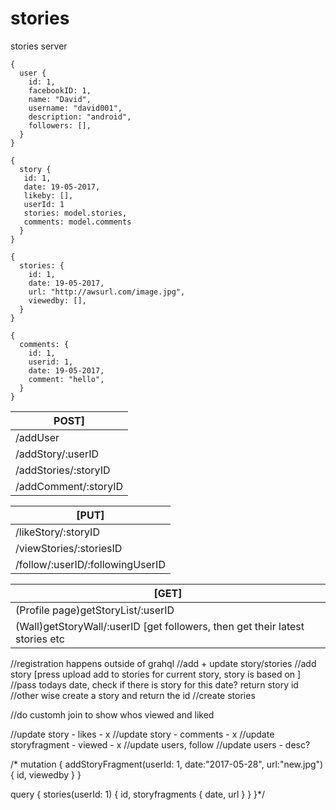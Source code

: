 # stories
stories server

```
{
  user {
    id: 1,
    facebookID: 1,
    name: "David",
    username: "david001",
    description: "android",
    followers: [],
  }
}

{
  story {
   id: 1,
   date: 19-05-2017,
   likeby: [],
   userId: 1
   stories: model.stories,
   comments: model.comments
  }
}

{
  stories: {
    id: 1,
    date: 19-05-2017,
    url: "http://awsurl.com/image.jpg",
    viewedby: [],
  }
}

{
  comments: {
    id: 1,
    userid: 1,
    date: 19-05-2017,
    comment: "hello",
  }
}
```


  | POST]      |
| ------------- |
|  /addUser             |
|  /addStory/:userID    |
| /addStories/:storyID  |
|   /addComment/:storyID|
 
 
  
|   [PUT]     |
| ------------- |
|  /likeStory/:storyID          |
| /viewStories/:storiesID  |
|  /follow/:userID/:followingUserID  |
 
 
|     [GET]   |
| ------------- |
|     (Profile page)getStoryList/:userID    |
|       (Wall)getStoryWall/:userID [get followers, then get their latest stories etc  |




//registration happens outside of grahql
//add + update story/stories
//add story [press upload add to stories for current story, story is based on ]
//pass todays date, check if there is story for this date? return story id
//other wise create a story and return the id
//create stories 

//do customh join to show whos viewed and liked



//update story - likes - x
//update story - comments - x
//update storyfragment - viewed - x
//update users, follow
//update users - desc?



/*
mutation {
    addStoryFragment(userId: 1, date:"2017-05-28", url:"new.jpg") {
		id,
    viewedby
    }
  }


query {
  stories(userId: 1) {
    id,
    storyfragments {
      date,
      url
    }
  } 
}*/